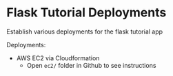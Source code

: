 # Flask Tutorial Deployments
Establish various deployments for the flask tutorial app

Deployments:
- AWS EC2 via Cloudformation
	- Open `ec2/` folder in Github to see instructions
